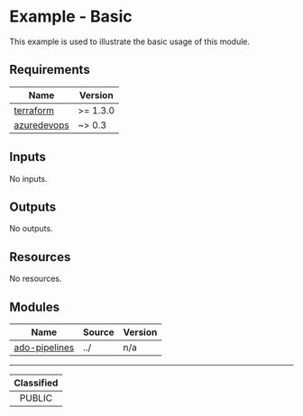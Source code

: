 # Example - Basic

This example is used to illustrate the basic usage of this module.

<!-- BEGIN_TF_DOCS -->
## Requirements

| Name | Version |
|------|---------|
| <a name="requirement_terraform"></a> [terraform](#requirement\_terraform) | >= 1.3.0 |
| <a name="requirement_azuredevops"></a> [azuredevops](#requirement\_azuredevops) | ~> 0.3 |

## Inputs

No inputs.

## Outputs

No outputs.

## Resources

No resources.

## Modules

| Name | Source | Version |
|------|--------|---------|
| <a name="module_ado-pipelines"></a> [ado-pipelines](#module\_ado-pipelines) | ../ | n/a |
<!-- END_TF_DOCS -->
_______________
| Classified  |
| :---------: |
|   PUBLIC    |